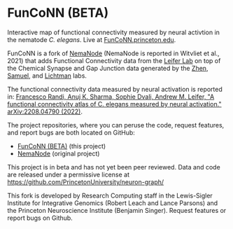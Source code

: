 # FunCoNN (BETA)

Interactive map of functional connectivity measured by neural activtion in the nematode _C. elegans_. Live at [FunCoNN.princeton.edu](https://funconn.princeton.edu/).

FunCoNN is a fork of [NemaNode](https://nemanode.org/) (NemaNode is reported in Witvliet et al., 2021) that adds Functional Connectivity data from the [Leifer Lab](http://leiferlab.princeton.edu) on top of the Chemical Synapse and Gap Junction data generated by the [Zhen](https://www.zhenlab.com), [Samuel](https://scholar.harvard.edu/aravisamuel), and [Lichtman](https://lichtmanlab.fas.harvard.edu) labs.

The functional connectivity data measured by neural activation is reported in: [Francesco Randi, Anuj K. Sharma, Sophie Dvali, Andrew M. Leifer, "A functional connectivity atlas of C. elegans measured by neural activation." arXiv:2208.04790 (2022)](https://doi.org/10.48550/arXiv.2208.04790).

The project repositories, where you can peruse the code, request features, and report bugs are both located on GitHub:
- [FunCoNN (BETA)](https://github.com/PrincetonUniversity/neuron-graph) (this project)
- [NemaNode](https://github.com/zhenlab-ltri/NemaNode) (original project)

This project is in beta and has not yet been peer reviewed. Data and code are released under a permissive license at https://github.com/PrincetonUniversity/neuron-graph/

This fork is developed by Research Computing staff in the Lewis-Sigler Institute for Integrative Genomics (Robert Leach and Lance Parsons) and the Princeton Neuroscience Institute (Benjamin Singer). Request features or report bugs on Github.
